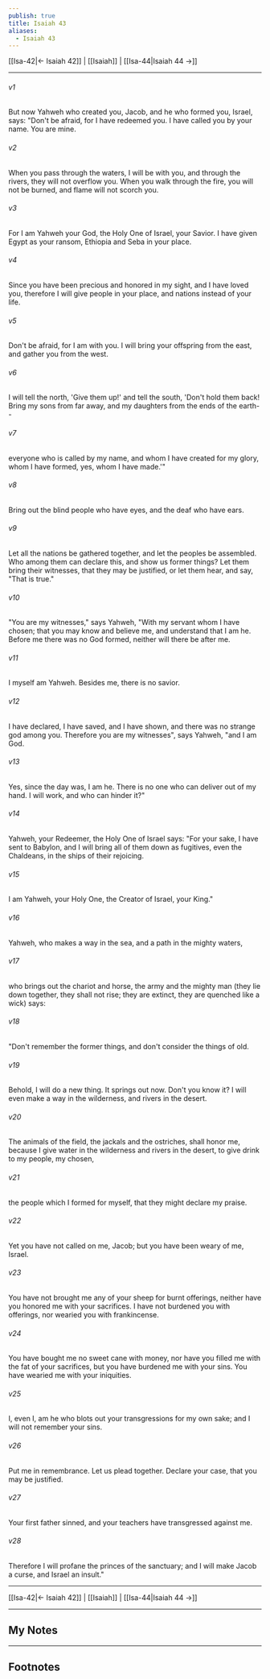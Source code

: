 ```yaml
---
publish: true
title: Isaiah 43
aliases:
  - Isaiah 43
---
```


[[Isa-42|← Isaiah 42]] | [[Isaiah]] | [[Isa-44|Isaiah 44 →]]
***



###### v1 
But now Yahweh who created you, Jacob, and he who formed you, Israel, says: "Don't be afraid, for I have redeemed you. I have called you by your name. You are mine. 

###### v2 
When you pass through the waters, I will be with you, and through the rivers, they will not overflow you. When you walk through the fire, you will not be burned, and flame will not scorch you. 

###### v3 
For I am Yahweh your God, the Holy One of Israel, your Savior. I have given Egypt as your ransom, Ethiopia and Seba in your place. 

###### v4 
Since you have been precious and honored in my sight, and I have loved you, therefore I will give people in your place, and nations instead of your life. 

###### v5 
Don't be afraid, for I am with you. I will bring your offspring from the east, and gather you from the west. 

###### v6 
I will tell the north, 'Give them up!' and tell the south, 'Don't hold them back! Bring my sons from far away, and my daughters from the ends of the earth-- 

###### v7 
everyone who is called by my name, and whom I have created for my glory, whom I have formed, yes, whom I have made.'" 

###### v8 
Bring out the blind people who have eyes, and the deaf who have ears. 

###### v9 
Let all the nations be gathered together, and let the peoples be assembled. Who among them can declare this, and show us former things? Let them bring their witnesses, that they may be justified, or let them hear, and say, "That is true." 

###### v10 
"You are my witnesses," says Yahweh, "With my servant whom I have chosen; that you may know and believe me, and understand that I am he. Before me there was no God formed, neither will there be after me. 

###### v11 
I myself am Yahweh. Besides me, there is no savior. 

###### v12 
I have declared, I have saved, and I have shown, and there was no strange god among you. Therefore you are my witnesses", says Yahweh, "and I am God. 

###### v13 
Yes, since the day was, I am he. There is no one who can deliver out of my hand. I will work, and who can hinder it?" 

###### v14 
Yahweh, your Redeemer, the Holy One of Israel says: "For your sake, I have sent to Babylon, and I will bring all of them down as fugitives, even the Chaldeans, in the ships of their rejoicing. 

###### v15 
I am Yahweh, your Holy One, the Creator of Israel, your King." 

###### v16 
Yahweh, who makes a way in the sea, and a path in the mighty waters, 

###### v17 
who brings out the chariot and horse, the army and the mighty man (they lie down together, they shall not rise; they are extinct, they are quenched like a wick) says: 

###### v18 
"Don't remember the former things, and don't consider the things of old. 

###### v19 
Behold, I will do a new thing. It springs out now. Don't you know it? I will even make a way in the wilderness, and rivers in the desert. 

###### v20 
The animals of the field, the jackals and the ostriches, shall honor me, because I give water in the wilderness and rivers in the desert, to give drink to my people, my chosen, 

###### v21 
the people which I formed for myself, that they might declare my praise. 

###### v22 
Yet you have not called on me, Jacob; but you have been weary of me, Israel. 

###### v23 
You have not brought me any of your sheep for burnt offerings, neither have you honored me with your sacrifices. I have not burdened you with offerings, nor wearied you with frankincense. 

###### v24 
You have bought me no sweet cane with money, nor have you filled me with the fat of your sacrifices, but you have burdened me with your sins. You have wearied me with your iniquities. 

###### v25 
I, even I, am he who blots out your transgressions for my own sake; and I will not remember your sins. 

###### v26 
Put me in remembrance. Let us plead together. Declare your case, that you may be justified. 

###### v27 
Your first father sinned, and your teachers have transgressed against me. 

###### v28 
Therefore I will profane the princes of the sanctuary; and I will make Jacob a curse, and Israel an insult."

***
[[Isa-42|← Isaiah 42]] | [[Isaiah]] | [[Isa-44|Isaiah 44 →]]

---
## My Notes

---
## Footnotes